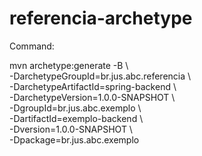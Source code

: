 # referencia-archetype

Command:

mvn archetype:generate -B \  
 -DarchetypeGroupId=br.jus.abc.referencia \  
 -DarchetypeArtifactId=spring-backend \  
 -DarchetypeVersion=1.0.0-SNAPSHOT \  
 -DgroupId=br.jus.abc.exemplo \  
 -DartifactId=exemplo-backend \  
 -Dversion=1.0.0-SNAPSHOT \  
 -Dpackage=br.jus.abc.exemplo

